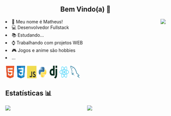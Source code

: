 <p align='center'>
  <h2 align='center'>Bem Vindo(a) 👋</h2>
  <div>
    <div align='center'>
      <img height='240em' src='https://images-wixmp-ed30a86b8c4ca887773594c2.wixmp.com/f/a3190797-9289-4ea3-ac7d-1efa1efc028c/d8qazj2-961d554a-be52-4fd3-8a5c-7a7d6c00cc7e.jpg?token=eyJ0eXAiOiJKV1QiLCJhbGciOiJIUzI1NiJ9.eyJzdWIiOiJ1cm46YXBwOjdlMGQxODg5ODIyNjQzNzNhNWYwZDQxNWVhMGQyNmUwIiwiaXNzIjoidXJuOmFwcDo3ZTBkMTg4OTgyMjY0MzczYTVmMGQ0MTVlYTBkMjZlMCIsIm9iaiI6W1t7InBhdGgiOiJcL2ZcL2EzMTkwNzk3LTkyODktNGVhMy1hYzdkLTFlZmExZWZjMDI4Y1wvZDhxYXpqMi05NjFkNTU0YS1iZTUyLTRmZDMtOGE1Yy03YTdkNmMwMGNjN2UuanBnIn1dXSwiYXVkIjpbInVybjpzZXJ2aWNlOmZpbGUuZG93bmxvYWQiXX0.BTXAEmxhGwjkvO_wPr7-F3RPISUCK0CBT86zzMfuH6g' align='right'/>
     </div>
    <div>
       <li>📝 Meu nome é Matheus!</li>
       <li>💻 Desenvolvedor Fullstack</li>
       <li>📚 Estudando...</li>
       <li>⌚ Trabalhando com projetos WEB</li>
       <li>🎮 Jogos e anime são hobbies</li>
       <li>...</li>
    </div>
    <div style="display: inline_block"><br>
      <img height='40em' width='30em' src='https://github.com/devicons/devicon/blob/master/icons/html5/html5-original.svg'/>
      <img height='40em' width='30em' src='https://github.com/devicons/devicon/blob/master/icons/css3/css3-original.svg'/>
      <img height='40em' width='30em' src='https://github.com/devicons/devicon/blob/master/icons/javascript/javascript-original.svg'/>
      <img height='40em' width='30em' src='https://github.com/devicons/devicon/blob/master/icons/python/python-original.svg'/>
      <img height='40em' width='30em' src='https://github.com/devicons/devicon/blob/master/icons/django/django-plain.svg'/>
      <img height='40em' width='30em' src='https://github.com/devicons/devicon/blob/master/icons/react/react-original.svg'/>
      <img height='40em' width='30em' src='https://github.com/devicons/devicon/blob/master/icons/mysql/mysql-original.svg'/>
    </div>
  </div>
</p>
<p>
  <h2>Estatísticas 📊</h2>
  <div>
    <img width='49%' src='https://github-readme-stats.vercel.app/api?username=mattnogueira&count_private=true&show_icons=true&theme=gruvbox'/>
    <img align='right' width='49%' src='https://github-readme-stats.vercel.app/api/top-langs/?username=mattnogueira&layout=compact&theme=gruvbox'/>
  </div>
</p>
